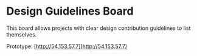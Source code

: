 # Design Guidelines Board

This board allows projects with clear design contribution guidelines to list themselves.

Prototype: [http://54.153.57.7](http://54.153.57.7)

